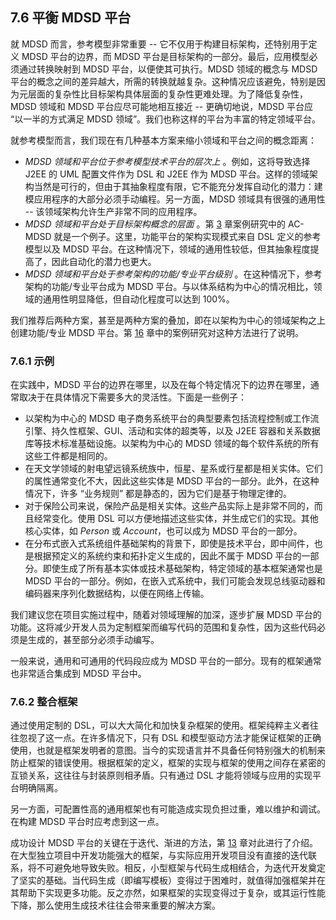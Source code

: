 ## 7.6 平衡 MDSD 平台
就 MDSD 而言，参考模型非常重要 -- 它不仅用于构建目标架构，还特别用于定义 MDSD 平台的边界，而 MDSD 平台是目标架构的一部分。最后，应用模型必须通过转换映射到 MDSD 平台，以便使其可执行。MDSD 领域的概念与 MDSD 平台的概念之间的差异越大，所需的转换就越复杂。这种情况应该避免，特别是因为元层面的复杂性比目标架构具体层面的复杂性更难处理。为了降低复杂性，MDSD 领域和 MDSD 平台应尽可能地相互接近 -- 更确切地说，MDSD 平台应 “以一半的方式满足 MDSD 领域”。我们也称这样的平台为丰富的特定领域平台。

就参考模型而言，我们现在有几种基本方案来缩小领域和平台之间的概念距离：

- *MDSD 领域和平台位于参考模型技术平台的层次上* 。例如，这将导致选择 J2EE 的 UML 配置文件作为 DSL 和 J2EE 作为 MDSD 平台。这样的领域架构当然是可行的，但由于其抽象程度有限，它不能充分发挥自动化的潜力：建模应用程序的大部分必须手动编程。另一方面，MDSD 领域具有很强的通用性 -- 该领域架构允许生产非常不同的应用程序。
- *MDSD 领域和平台处于目标架构概念的层面* 。第 [3](../ch3/0.md) 章案例研究中的 AC- MDSD 就是一个例子。这里，功能平台的架构实现模式来自 DSL 定义的参考模型以及 MDSD 平台。在这种情况下，领域的通用性较低，但其抽象程度提高了，因此自动化的潜力也更大。
- *MDSD 领域和平台处于参考架构的功能/专业平台级别* 。在这种情况下，参考架构的功能/专业平台成为 MDSD 平台。与以体系结构为中心的情况相比，领域的通用性明显降低，但自动化程度可以达到 100%。

我们推荐后两种方案，甚至是两种方案的叠加，即在以架构为中心的领域架构之上创建功能/专业 MDSD 平台。第 [16](../ch16/0.md) 章中的案例研究对这种方法进行了说明。

### 7.6.1 示例
在实践中，MDSD 平台的边界在哪里，以及在每个特定情况下的边界在哪里，通常取决于在具体情况下需要多大的灵活性。下面是一些例子：

- 以架构为中心的 MDSD 电子商务系统平台的典型要素包括流程控制或工作流引擎、持久性框架、GUI、活动和实体的超类等，以及 J2EE 容器和关系数据库等技术标准基础设施。以架构为中心的 MDSD 领域的每个软件系统的所有这些工件都是相同的。
- 在天文学领域的射电望远镜系统族中，恒星、星系或行星都是相关实体。它们的属性通常变化不大，因此这些实体是 MDSD 平台的一部分。此外，在这种情况下，许多 “业务规则” 都是静态的，因为它们是基于物理定律的。
- 对于保险公司来说，保险产品是相关实体。这些产品实际上是非常不同的，而且经常变化。使用 DSL 可以方便地描述这些实体，并生成它们的实现。其他核心实体，如 *Person* 或 *Account*，也可以成为 MDSD 平台的一部分。
- 在分布式嵌入式系统组件基础架构的背景下，即使是技术平台，即中间件，也是根据预定义的系统约束和拓扑定义生成的，因此不属于 MDSD 平台的一部分。即使生成了所有基本实体或技术基础架构，特定领域的基本框架通常也是 MDSD 平台的一部分。例如，在嵌入式系统中，我们可能会发现总线驱动器和编码器来序列化数据结构，以便在网络上传输。

我们建议您在项目实施过程中，随着对领域理解的加深，逐步扩展 MDSD 平台的功能。这将减少开发人员为定制框架而编写代码的范围和复杂性，因为这些代码必须是生成的，甚至部分必须手动编写。

一般来说，通用和可通用的代码段应成为 MDSD 平台的一部分。现有的框架通常也非常适合集成到 MDSD 平台中。

### 7.6.2 整合框架
通过使用定制的 DSL，可以大大简化和加快复杂框架的使用。框架纯粹主义者往往忽视了这一点。在许多情况下，只有 DSL 和模型驱动方法才能保证框架的正确使用，也就是框架发明者的意图。当今的实现语言并不具备任何特别强大的机制来防止框架的错误使用。根据框架的定义，框架的实现与框架的使用之间存在紧密的互锁关系，这往往与封装原则相矛盾。只有通过 DSL 才能将领域与应用的实现平台明确隔离。

另一方面，可配置性高的通用框架也有可能造成实现负担过重，难以维护和调试。在构建 MDSD 平台时应考虑到这一点。

成功设计 MDSD 平台的关键在于迭代、渐进的方法，第 [13](../ch13/0.md) 章对此进行了介绍。在大型独立项目中开发功能强大的框架，与实际应用开发项目没有直接的迭代联系，将不可避免地导致失败。相反，小型框架与代码生成相结合，为迭代开发奠定了坚实的基础。当代码生成（即编写模板）变得过于困难时，就值得加强框架并在其帮助下实现更多功能。反之亦然，如果框架的实现变得过于复杂，或其运行性能下降，那么使用生成技术往往会带来重要的解决方案。
